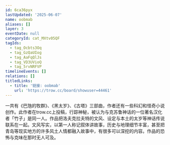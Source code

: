 ```yaml
---
id: 6ca36pyx
lastUpdated: '2025-06-07'
name: oobmab
aliases: []
layer: 3
eventDate: null
categoryId: cat_MXtv05QF
tagIds:
  - tag_Ocbts3Oq
  - tag_GzQaUIog
  - tag_AaFqQlJs
  - tag_VD3UVioQ
  - tag_5rvNRFVP
timelineEvents: []
relations: []
titledLinks:
  - title: '链接: oobmab'
    url: 'https://trow.cc/board/showuser=44461'
---
```

一共有《巴虺的牧群》、《黑太岁》、《古塔》三部曲，作者还有一些科幻和怪奇小说创作。此作者在trow.cc上投稿，行踪神秘，被认为与克苏鲁神话的一位著名汉化者「竹子」是同一人。作品把洛夫克拉夫特的文风、设定与本土的太岁等神话传说联系在一起。文风写实，以第一人称记叙体讲故事，历史与地理细节丰富，甚至把青岛等现实地方的许多风土人情都融入故事中，有很多可以深挖的内容。作品的恐怖与克味在那时无人可及。
